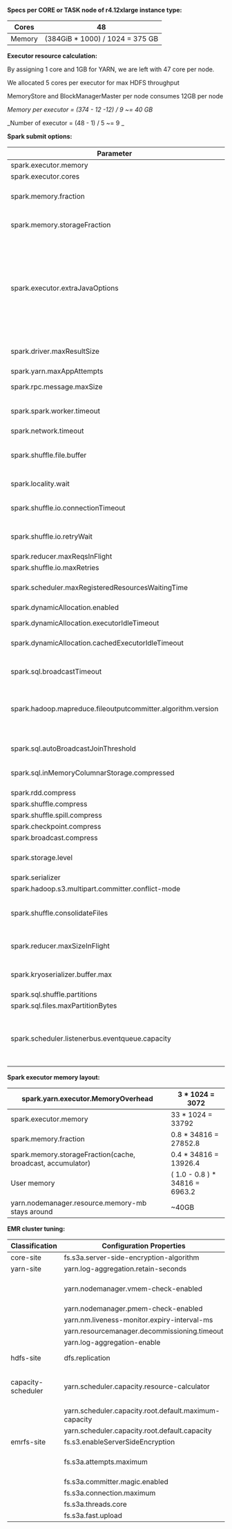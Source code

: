 **Specs per CORE or TASK node of r4.12xlarge instance type:**

| Cores | 48 |
| --- | --- |
| Memory | (384GiB  \* 1000) / 1024 = 375 GB |

**Executor resource calculation:**

By assigning 1 core and 1GB for YARN, we are left with 47 core per node.

We allocated 5 cores per executor for max HDFS throughput

MemoryStore and BlockManagerMaster per node consumes 12GB per node

_Memory per executor = (374 - 12 -12) / 9 ~= 40 GB_

_Number of executor = (48 - 1) / 5 ~= 9 _

**Spark submit options:**

| **Parameter** | **Value** | **Explanation** | **Benefits** | **Reference** |
| --- | --- | --- | --- | --- |
| spark.executor.memory | 33g |   |   | 1.4. [Spark executor memory](https://wiki.advisory.com/display/~ParhateD/Spark+job+and+cluster+tuning) |
| spark.executor.cores | 5 |   |   |   |
| spark.memory.fraction | 0.8 | Approx. (spark.memory.fraction \* spark.executor.memory) memory for task execution, shuffle, join, sort, aggregate  |   |   |
| spark.memory.storageFraction | 0.5 | Approx. (spark.memory.storageFraction \* spark.executor.memory) memory for cache, broadcast and accumulator |   |   |
| spark.executor.extraJavaOptions | -XX:+UseG1GC -XX:InitiatingHeapOccupancyPercent=35 -XX:OnOutOfMemoryError=&#39;kill -9 %p&#39; | The parameter -XX:+UseG1GC specifies that the G1GC garbage collector should be used. (The default is -XX:+UseParallelGC.) To understand the frequency and execution time of the garbage collection, use the parameters -verbose:gc -XX:+PrintGCDetails -XX:+PrintGCDateStamps. To initiate garbage collection sooner, set InitiatingHeapOccupancyPercent to 35 (the default is 0.45). Doing this helps avoid potential garbage collection for the total memory, which can take a significant amount of time. | Better garbage collection as G1 is suItable for large heap to resolve Out of memory issue, reduce the gc pause time, high latency and low throughput | [SPARK official docs](https://spark.apache.org/docs/latest/tuning.html) |
| spark.driver.maxResultSize | 20G | spark.sql.autoBroadcastJoinThreshold \&lt; spark.driver.maxResultSize \&lt; spark.driver.memory | Resolves error: serialized results of x tasks is bigger than spark.driver.maxResultSize |   |
| spark.yarn.maxAppAttempts | 2 | Maximum attempts for running application |   |   |
| spark.rpc.message.maxSize | 2048 | Increases remote procedure call message size | Resolves error: exceeds max allowed: spark.rpc.message.maxSize |   |
| spark.spark.worker.timeout | 240 | Allows task working on skewed data more time for execution. Proper re-partitioning (with salting) on join or groupBy column reduces time for execution | Lost executor xx on slave1.cluster: Executor heartbeat timed out after xxxxx ms |   |
| spark.network.timeout | 9999s |   |   |   |
| spark.shuffle.file.buffer | 1024k | Reduce the number of times the disk file overflows during the shuffle write process, which can reduce the number of disk IO times and improve performance |   |   |
| spark.locality.wait | 15s | Reduces large amounts of data transfer over network (shuffling) |   |   |
| spark.shuffle.io.connectionTimeout | 3000 |   | Resolves error: &quot;org.apache.spark.rpc.RpcTimeoutException: Futures timed out after [120 seconds]&quot; | [IBM: Spark heavy workloads tuning](https://developer.ibm.com/hadoop/2016/07/18/troubleshooting-and-tuning-spark-for-heavy-workloads/) |
| spark.shuffle.io.retryWait | 60s |   | Resolves error: org.apache.spark.shuffle.MetadataFetchFailedException: Missing an output location for shuffle 0 |   |
| spark.reducer.maxReqsInFlight | 1 |   |   |   |
| spark.shuffle.io.maxRetries | 10 |   |   |   |
| spark.scheduler.maxRegisteredResourcesWaitingTime | 180s | The maximum amount of time it will wait before scheduling begins is controlled | Resolves error: Application\_xxxxx\_xxx failed 2 times due to AM container for appattempt\_xxxx\_xxxxx. Exception from container-launch. |   |
| spark.dynamicAllocation.enabled | TRUE |   |   |   |
| spark.dynamicAllocation.executorIdleTimeout | 60s | Remove executor with if idle for more than this duration |   |   |
| spark.dynamicAllocation.cachedExecutorIdleTimeout | 36000s | Remove executor with cached data blocks if idle for more than this duration |   |   |
| spark.sql.broadcastTimeout | 720000 | Timeout in seconds for the broadcast wait time in broadcast joins | Resolves error: ERROR yarn.ApplicationMaster: User class threw exception: java.util.concurrent.TimeoutException: Futures timed out after |   |
| spark.hadoop.mapreduce.fileoutputcommitter.algorithm.version | 2 | Major difference between mapreduce.fileoutputcommitter.algorithm.version=1 and 2 is : | Allows reducers to do mergePaths() to move those files to the final output directory | [http://www.openkb.info/2019/04/what-is-difference-between.html](http://www.openkb.info/2019/04/what-is-difference-between.html) |
|   |   | Either AM or Reducers will do the mergePaths(). |   |   |
| spark.sql.autoBroadcastJoinThreshold | 0 | Maximum broadcast table is limited by spark default i.e 8gb |   | [Github source code](https://github.com/apache/spark/blob/79c66894296840cc4a5bf6c8718ecfd2b08bcca8/sql/core/src/main/scala/org/apache/spark/sql/execution/exchange/BroadcastExchangeExec.scala#L104) |
| spark.sql.inMemoryColumnarStorage.compressed | TRUE | Enables compression. Reduce network IO and memory usage using spark compression default codec lz4 |   |   |
| spark.rdd.compress | TRUE |   |   |   |
| spark.shuffle.compress | TRUE |   |   |   |
| spark.shuffle.spill.compress | TRUE |   |   |   |
| spark.checkpoint.compress | TRUE |   |   |   |
| spark.broadcast.compress | TRUE |   |   |   |
| spark.storage.level | MEMORY\_AND\_DISK\_SER | Spill partitions that don&#39;t fit in executor memory. Uses low space (i.e. memory in RAM or storage in SSD) |   | [StackOverflow](https://stackoverflow.com/questions/30520428/what-is-the-difference-between-memory-only-and-memory-and-disk-caching-level-in) |
| spark.serializer | org.apache.spark.serializer.KryoSerializer | Better than default spark serializer |   |   |
| spark.hadoop.s3.multipart.committer.conflict-mode | replace | Setting for new Hadoop parquet magic committer |   |   |
| spark.shuffle.consolidateFiles | TRUE | Optimization for custom ShuffleHash join implementation. Note that the MergeSort join is default method which is better for large datasets due to memory limitation |   |   |
| spark.reducer.maxSizeInFlight | 96 | Increase data reducers is requested from &quot;map&quot; task outputs in bigger chunks which would improve performance |   |   |
| spark.kryoserializer.buffer.max | 1024m |   | Resolves error: com.esotericsoftware.kryo.KryoException: Buffer overflow. Available: 0, required: 57197 |   |
| spark.sql.shuffle.partitions | 10000 | Number of partitions during join operation |   |   |
| spark.sql.files.maxPartitionBytes | 134217728 | Reparation file after reading to 128MB each |   |   |
| spark.scheduler.listenerbus.eventqueue.capacity | 20000 | Resolves error: ERROR scheduler.LiveListenerBus: Dropping SparkListenerEvent because no remaining room in event queue. This likely means one of the SparkListeners is too slow and cannot keep up with the rate at which tasks are being started by the scheduler |   |   |

**Spark executor memory layout:**

| spark.yarn.executor.MemoryOverhead | 3 \* 1024 = 3072 |
| --- | --- |
| spark.executor.memory | 33 \* 1024 = 33792 |
| spark.memory.fraction | 0.8 \* 34816 = 27852.8 |
| spark.memory.storageFraction(cache, broadcast, accumulator) | 0.4 \* 34816 = 13926.4 |
| User memory | ( 1.0 - 0.8 ) \* 34816 = 6963.2 |
| yarn.nodemanager.resource.memory-mb stays around | ~40GB |

**EMR cluster tuning:**

| Classification | Configuration Properties | Value | Usage | Reference |
| --- | --- | --- | --- | --- |
| core-site | fs.s3a.server-side-encryption-algorithm | AES256 | Enables S3 AES256 data encryption |   |
| yarn-site | yarn.log-aggregation.retain-seconds | -1 |   |   |
|   |   yarn.nodemanager.vmem-check-enabled | false | To disable hard memory restriction causing OOM (out of memory) JVM error(Note: Re-partition data in job based on size) |   |
|   | yarn.nodemanager.pmem-check-enabled | false |   |   |
|   | yarn.nm.liveness-monitor.expiry-interval-ms | 360000 | Increases time to wait until a node manager is considered dead |   |
|   | yarn.resourcemanager.decommissioning.timeout | 3600 | Increases timeout interval to blacklist node |   |
|   | yarn.log-aggregation-enable | true | Aggregates logs at driver node |   |
| hdfs-site | dfs.replication | 2 | HDFS data replication factor for EMR with auto scaling enabled for core nodes |   |
| capacity-scheduler | yarn.scheduler.capacity.resource-calculator | org.apache.hadoop.yarn.util.resource.DominantResourceCalculator | The default resource calculator i.e org.apache.hadoop.yarn.util.resource.DefaultResourceCalculator uses only memory information for allocating containers and CPU scheduling is not enabled by default | [Stackoverflow](https://stackoverflow.com/questions/29964792/apache-hadoop-yarn-underutilization-of-cores) |
|   | yarn.scheduler.capacity.root.default.maximum-capacity | 100 | Uses all resources of dedicated cluster |   |
|   | yarn.scheduler.capacity.root.default.capacity | 100 |   |   |
| emrfs-site |     fs.s3.enableServerSideEncryption | true | Enables S3 AES256 data encryption |   |
|   | fs.s3a.attempts.maximum | 100 | Workaround to resolve S3&#39;s storage eventual consistency missing file error due to replication in multiple AZ (availability zone) |   |
|   | fs.s3a.committer.magic.enabled | true | Setting for new Hadoop parquet magic committer |   |
|   | fs.s3a.connection.maximum | 250 | Increases S3 IO speed | [IBM article](https://www.ibm.com/support/knowledgecenter/en/SSCRJT_5.0.4/com.ibm.swg.im.bigsql.doc/doc/bigsql_TuneS3.html) |
|   | fs.s3a.threads.core | 250 |   |   |
|   | fs.s3a.fast.upload | true |   |   |

